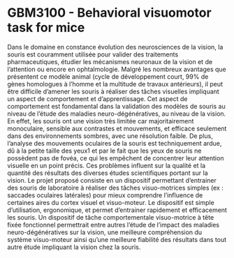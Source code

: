 # GBM3100 - Behavioral visuomotor task for mice
Dans le domaine en constance évolution des neurosciences de la vision, la souris est couramment utilisée pour valider des traitements pharmaceutiques, étudier les mécanismes neuronaux de la vision et de l’attention ou encore en ophtalmologie. Malgré les nombreux avantages que présentent ce modèle animal (cycle de développement court, 99% de gènes homologues à l’homme et la multitude de travaux antérieurs), il peut être difficile d’amener les souris à réaliser des tâches visuelles impliquant un aspect de comportement et d’apprentissage. Cet aspect de comportement est fondamental dans la validation des modèles de souris au niveau de l’étude des maladies neuro-dégénératives, au niveau de la vision. En effet, les souris ont une vision très limitée car majoritairement monoculaire, sensible aux contrastes et mouvements, et efficace seulement dans des environnements sombres, avec une résolution faible. De plus, l’analyse des mouvements oculaires de la souris est techniquement ardue, dû à la petite taille des yeux1 et par le fait que les yeux de souris ne possèdent pas de fovéa, ce qui les empêchent de concentrer leur attention visuelle en un point précis. Ces problèmes influent sur la qualité et la quantité des résultats des diverses études scientifiques portant sur la vision. Le projet proposé consiste en un dispositif permettant d’entrainer des souris de laboratoire à réaliser des tâches visuo-motrices simples (ex : saccades oculaires latérales) pour mieux comprendre l’influence de certaines aires du cortex visuel et visuo-moteur. Le dispositif est simple d’utilisation, ergonomique, et permet d’entrainer rapidement et efficacement les souris. 
Un dispositif de tâche comportementale visuo-motrice à tête fixée fonctionnel permettrait entre autres l’étude de l’impact des maladies neuro-dégénératives sur la vision, une meilleure compréhension du système visuo-moteur ainsi qu’une meilleure fiabilité des résultats dans tout autre étude impliquant la vision chez la souris. 
